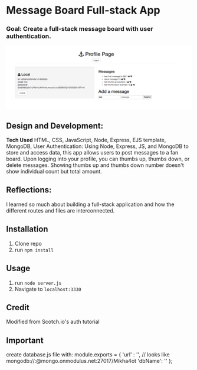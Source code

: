 # Message Board Full-stack App

### Goal: Create a full-stack message board with user authentication.

![alt tag](screenshot.png)

## Design and Development:
**Tech Used** HTML, CSS, JavaScript, Node, Express, EJS template, MongoDB, User Authentication:
Using Node, Express, JS, and MongoDB to store and access data, this app allows users to post messages to a fan board. Upon logging into your profile, you can thumbs up, thumbs down, or delete messages. Showing thumbs up and thumbs down number doesn't show individual count but total amount. 

## Reflections:
I learned so much about building a full-stack application and how the different routes and files are interconnected.

## Installation
1. Clone repo
2. run `npm install`

## Usage
1. run `node server.js`
2. Navigate to `localhost:3330`

## Credit
Modified from Scotch.io's auth tutorial

## Important
create database.js file with: module.exports = { 'url' : '', // looks like mongodb://:@mongo.onmodulus.net:27017/Mikha4ot 'dbName': '' };
